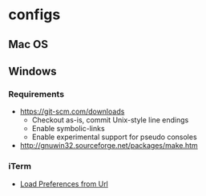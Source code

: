 # configs

## Mac OS

## Windows

### Requirements

* https://git-scm.com/downloads
  * Checkout as-is, commit Unix-style line endings
  * Enable symbolic-links
  * Enable experimental support for pseudo consoles
* http://gnuwin32.sourceforge.net/packages/make.htm

### iTerm

* [Load Preferences from Url](https://stackoverflow.com/questions/22943676/how-to-export-iterm2-profiles)
